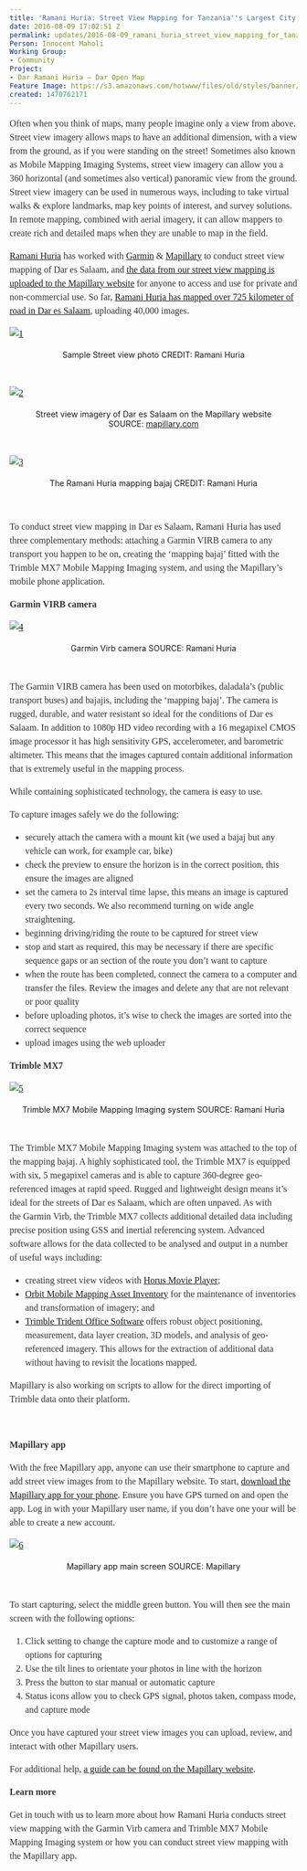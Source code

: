 ```yaml
---
title: 'Ramani Huria: Street View Mapping for Tanzania''s Largest City'
date: 2016-08-09 17:02:51 Z
permalink: updates/2016-08-09_ramani_huria_street_view_mapping_for_tanzania's_largest_city
Person: Innocent Maholi
Working Group:
- Community
Project:
- Dar Ramani Huria — Dar Open Map
Feature Image: https://s3.amazonaws.com/hotwww/files/old/styles/banner/public/20684152284_c282fe75f0_o.jpg
created: 1470762171
---
```


<p style="color: #333333; font-family: Georgia, 'Times New Roman', 'Bitstream Charter', Times, serif; font-size: 16px; font-style: normal; font-variant-ligatures: normal; font-variant-caps: normal; font-weight: normal; line-height: 24px;">Often when you think of maps, many people imagine only a view from above. Street view imagery allows maps to have an additional dimension, with a view from the ground, as if you were standing on the street! Sometimes also known as Mobile Mapping Imaging Systems, street view imagery can allow you a 360 horizontal (and sometimes also vertical) panoramic view from the ground. Street view imagery can be used in numerous ways, including to take virtual walks &amp; explore landmarks, map key points of interest, and survey solutions. In remote mapping, combined with aerial imagery, it can allow mappers to create rich and detailed maps when they are unable to map in the field.</p><p style="color: #333333; font-family: Georgia, 'Times New Roman', 'Bitstream Charter', Times, serif; font-size: 16px; font-style: normal; font-variant-ligatures: normal; font-variant-caps: normal; font-weight: normal; line-height: 24px;"><span style="font-weight: 400;"><a href="http://ramanihuria.org/">Ramani Huria</a> has worked with <a href="http://www.garmin.com/en-US/">Garmin</a> &amp; <a href="https://www.mapillary.com/">Mapillary</a> to conduct street view mapping&nbsp;of Dar es Salaam, and&nbsp;</span><a href="https://www.mapillary.com/map/search/-6.797657616930707/39.26227916574675/12">the data from our street view mapping is uploaded to the Mapillary website</a><span style="font-weight: 400;">&nbsp;for anyone to access and use for private and non-commercial use. So far,&nbsp;</span><a href="http://www.mapillary.com/profile/ramanihuria">Ramani Huria has mapped over 725 kilometer of road in Dar es Salaam</a><span style="font-weight: 400;">, uploading 40,000 images.</span></p><p style="color: #333333; font-family: Georgia, 'Times New Roman', 'Bitstream Charter', Times, serif; font-size: 16px; font-style: normal; font-variant-ligatures: normal; font-variant-caps: normal; font-weight: normal; line-height: 24px;"><a href="http://ramanihuria.org/wp-content/uploads/2016/08/1.jpg"><img class="aligncenter wp-image-1173 size-full" style="display: block; margin-left: auto; margin-right: auto;" src="http://ramanihuria.org/wp-content/uploads/2016/08/1.jpg" alt="1" style="width:677px;height:508px"></a></p><p style="text-align: center;"><span style="font-weight: 400;">Sample Street view photo</span>&nbsp;<span style="font-weight: 400;">CREDIT: Ramani Huria</span></p><p style="text-align: center;">&nbsp;</p><p style="color: #333333; font-family: Georgia, 'Times New Roman', 'Bitstream Charter', Times, serif; font-size: 16px; font-style: normal; font-variant-ligatures: normal; font-variant-caps: normal; font-weight: normal; line-height: 24px;"><a href="http://ramanihuria.org/wp-content/uploads/2016/08/2.jpg"><img class="wp-image-1174 size-full aligncenter" style="display: block; margin-left: auto; margin-right: auto;" src="http://ramanihuria.org/wp-content/uploads/2016/08/2.jpg" alt="2" style="width:734px;height:359px"></a></p><p style="text-align: center;"><span style="font-weight: 400;">Street view imagery of Dar es Salaam on the Mapillary website SOURCE:&nbsp;</span><a href="https://www.mapillary.com/app/user/ramanihuria?lat=-6.816634879348058&amp;lng=39.23677470981207&amp;z=11.354646929591091">mapillary.com</a></p><p style="text-align: center;">&nbsp;</p><p style="color: #333333; font-family: Georgia, 'Times New Roman', 'Bitstream Charter', Times, serif; font-size: 16px; font-style: normal; font-variant-ligatures: normal; font-variant-caps: normal; font-weight: normal; line-height: 24px;"><a href="http://ramanihuria.org/wp-content/uploads/2016/08/3.jpg"><img class="wp-image-1175 size-full aligncenter" style="display: block; margin-left: auto; margin-right: auto;" src="http://ramanihuria.org/wp-content/uploads/2016/08/3.jpg" alt="3" style="width:674px;height:337px"></a></p><p style="text-align: center;"><span style="font-weight: 400;">The Ramani Huria mapping bajaj CREDIT: Ramani Huria</span></p><p style="color: #333333; font-family: Georgia, 'Times New Roman', 'Bitstream Charter', Times, serif; font-size: 16px; font-style: normal; font-variant-ligatures: normal; font-variant-caps: normal; font-weight: normal; line-height: 24px;">&nbsp;</p><p style="color: #333333; font-family: Georgia, 'Times New Roman', 'Bitstream Charter', Times, serif; font-size: 16px; font-style: normal; font-variant-ligatures: normal; font-variant-caps: normal; font-weight: normal; line-height: 24px;"><span style="font-weight: 400;">To conduct street view mapping in Dar es Salaam, Ramani Huria has used three complementary methods: attaching a Garmin VIRB camera to any transport you happen to be on, creating the ‘mapping bajaj’ fitted with the Trimble MX7 Mobile Mapping Imaging system, and using the Mapillary’s mobile phone application.</span></p><p style="color: #333333; font-family: Georgia, 'Times New Roman', 'Bitstream Charter', Times, serif; font-size: 16px; font-style: normal; font-variant-ligatures: normal; font-variant-caps: normal; font-weight: normal; line-height: 24px;"><strong style="font-weight: bold !important;">Garmin VIRB camera</strong></p><p style="color: #333333; font-family: Georgia, 'Times New Roman', 'Bitstream Charter', Times, serif; font-size: 16px; font-style: normal; font-variant-ligatures: normal; font-variant-caps: normal; font-weight: normal; line-height: 24px;"><a href="http://ramanihuria.org/wp-content/uploads/2016/08/4.jpg"><img class="wp-image-1176 size-full aligncenter" style="display: block; margin-left: auto; margin-right: auto;" src="http://ramanihuria.org/wp-content/uploads/2016/08/4.jpg" alt="4" style="width:676px;height:477px"></a></p><p style="text-align: center;"><span style="font-weight: 400;">Garmin Virb camera SOURCE: Ramani Huria</span></p><p style="text-align: center;">&nbsp;</p><p style="color: #333333; font-family: Georgia, 'Times New Roman', 'Bitstream Charter', Times, serif; font-size: 16px; font-style: normal; font-variant-ligatures: normal; font-variant-caps: normal; font-weight: normal; line-height: 24px;"><span style="font-weight: 400;">The Garmin VIRB camera has been used on motorbikes, daladala’s (public transport buses) and bajajis, including the ‘mapping bajaj’. The camera is rugged, durable, and water resistant so ideal for the conditions of Dar es Salaam. In addition to 1080p HD video recording with a 16 megapixel CMOS image processor it has high sensitivity GPS, accelerometer, and barometric altimeter. This means that the images captured contain additional information that is extremely useful in the mapping process.</span></p><p style="color: #333333; font-family: Georgia, 'Times New Roman', 'Bitstream Charter', Times, serif; font-size: 16px; font-style: normal; font-variant-ligatures: normal; font-variant-caps: normal; font-weight: normal; line-height: 24px;"><span style="font-weight: 400;">While containing sophisticated technology, the camera is easy to use.</span></p><p style="color: #333333; font-family: Georgia, 'Times New Roman', 'Bitstream Charter', Times, serif; font-size: 16px; font-style: normal; font-variant-ligatures: normal; font-variant-caps: normal; font-weight: normal; line-height: 24px;"><span style="font-weight: 400;">To capture images safely we do the following:</span></p><ul style="color: #333333; font-family: Georgia, 'Times New Roman', 'Bitstream Charter', Times, serif; font-size: 16px; font-style: normal; font-variant-ligatures: normal; font-variant-caps: normal; font-weight: normal; line-height: 24px;"><li style="font-weight: 400;"><span style="font-weight: 400;">securely attach the camera with a mount kit (we used a bajaj but any vehicle can work, for example car, bike)</span></li><li style="font-weight: 400;"><span style="font-weight: 400;">check the preview to ensure the horizon is in the correct position, this ensure the images are aligned</span></li><li style="font-weight: 400;"><span style="font-weight: 400;">set the camera to 2s interval time lapse, this means an image is captured every two seconds. We also recommend turning on wide angle straightening.</span></li><li style="font-weight: 400;"><span style="font-weight: 400;">beginning driving/riding the route to be captured for street view</span></li><li style="font-weight: 400;"><span style="font-weight: 400;">stop and start as required, this may be necessary if there are specific sequence gaps or an section of the route you don’t want to capture</span></li><li style="font-weight: 400;"><span style="font-weight: 400;">when the route has been completed, connect the camera to a computer and transfer the files. Review the images and delete any that are not relevant or poor quality</span></li><li style="font-weight: 400;"><span style="font-weight: 400;">before uploading photos, it’s wise to check the images are sorted into the correct sequence</span></li><li style="font-weight: 400;"><span style="font-weight: 400;">upload images using the web uploader</span></li></ul><p style="color: #333333; font-family: Georgia, 'Times New Roman', 'Bitstream Charter', Times, serif; font-size: 16px; font-style: normal; font-variant-ligatures: normal; font-variant-caps: normal; font-weight: normal; line-height: 24px;"><strong style="font-weight: bold !important;">Trimble MX7</strong></p><p style="color: #333333; font-family: Georgia, 'Times New Roman', 'Bitstream Charter', Times, serif; font-size: 16px; font-style: normal; font-variant-ligatures: normal; font-variant-caps: normal; font-weight: normal; line-height: 24px;"><a href="http://ramanihuria.org/wp-content/uploads/2016/08/5.jpg"><img class="aligncenter wp-image-1177 " style="display: block; margin-left: auto; margin-right: auto;" src="http://ramanihuria.org/wp-content/uploads/2016/08/5.jpg" alt="5" style="width:370px;height:555px"></a></p><p style="text-align: center;"><span style="font-weight: 400;">Trimble MX7&nbsp;</span><span style="font-weight: 400;">Mobile Mapping Imaging system SOURCE: Ramani Huria</span></p><p style="text-align: center;">&nbsp;</p><p style="color: #333333; font-family: Georgia, 'Times New Roman', 'Bitstream Charter', Times, serif; font-size: 16px; font-style: normal; font-variant-ligatures: normal; font-variant-caps: normal; font-weight: normal; line-height: 24px;"><span style="font-weight: 400;">The</span><span style="font-weight: 400;">&nbsp;Trimble MX7&nbsp;</span><span style="font-weight: 400;">Mobile Mapping Imaging system was attached to the top of the mapping bajaj. A highly sophisticated tool, the Trimble MX7 is equipped with six, 5 megapixel cameras and is able to capture 360-degree geo-referenced images at rapid speed. Rugged and lightweight design means it’s ideal for the streets of Dar es Salaam, which are often unpaved. As with the&nbsp;</span><span style="font-weight: 400;">Garmin Virb, the Trimble MX7 collects additional detailed data including precise position using GSS and inertial referencing system. Advanced software allows for the data collected to be analysed and output in a number of useful ways including:</span></p><ul style="color: #333333; font-family: Georgia, 'Times New Roman', 'Bitstream Charter', Times, serif; font-size: 16px; font-style: normal; font-variant-ligatures: normal; font-variant-caps: normal; font-weight: normal; line-height: 24px;"><li style="font-weight: 400;"><span style="font-weight: 400;">creating street view videos with&nbsp;</span><a href="http://horus.nu/">Horus Movie Player</a><span style="font-weight: 400;">;</span></li><li style="font-weight: 400;"><a href="http://www.orbitgis.com/products/orbit-mobile-mapping-asset-inventory">Orbit Mobile Mapping Asset Inventory</a><span style="font-weight: 400;">&nbsp;for the maintenance of inventories and transformation of imagery; and</span></li><li style="font-weight: 400;"><a href="http://www.trimble.com/imaging/trident.aspx?tab=Trident_Imaging_Hub">Trimble Trident Office Software</a><span style="font-weight: 400;">&nbsp;offers robust object positioning, measurement, data layer creation, 3D models, and analysis of geo-referenced imagery. This allows for the extraction of additional data without having to revisit the locations mapped.</span></li></ul><p style="color: #333333; font-family: Georgia, 'Times New Roman', 'Bitstream Charter', Times, serif; font-size: 16px; font-style: normal; font-variant-ligatures: normal; font-variant-caps: normal; font-weight: normal; line-height: 24px;"><span style="font-weight: 400;">Mapillary is also working on scripts to allow for the direct importing of Trimble data onto their platform.</span></p><p style="color: #333333; font-family: Georgia, 'Times New Roman', 'Bitstream Charter', Times, serif; font-size: 16px; font-style: normal; font-variant-ligatures: normal; font-variant-caps: normal; font-weight: normal; line-height: 24px;">&nbsp;</p><p style="color: #333333; font-family: Georgia, 'Times New Roman', 'Bitstream Charter', Times, serif; font-size: 16px; font-style: normal; font-variant-ligatures: normal; font-variant-caps: normal; font-weight: normal; line-height: 24px;"><strong style="font-weight: bold !important;">Mapillary app</strong></p><p style="color: #333333; font-family: Georgia, 'Times New Roman', 'Bitstream Charter', Times, serif; font-size: 16px; font-style: normal; font-variant-ligatures: normal; font-variant-caps: normal; font-weight: normal; line-height: 24px;"><span style="font-weight: 400;">With the free Mapillary app, anyone can use their smartphone to capture and add street view images from to the Mapillary website. To start,&nbsp;</span><a href="https://www.mapillary.com/using.html">download the Mapillary app for your phone</a><span style="font-weight: 400;">. Ensure you have GPS turned on and open the app. Log in with your Mapillary user name, if you don’t have one your will be able to create a new account.</span></p><p style="color: #333333; font-family: Georgia, 'Times New Roman', 'Bitstream Charter', Times, serif; font-size: 16px; font-style: normal; font-variant-ligatures: normal; font-variant-caps: normal; font-weight: normal; line-height: 24px;"><a href="http://ramanihuria.org/wp-content/uploads/2016/08/6.jpg"><img class="wp-image-1178 size-full aligncenter" style="display: block; margin-left: auto; margin-right: auto;" src="http://ramanihuria.org/wp-content/uploads/2016/08/6.jpg" alt="6" style="width:752px;height:423px"></a></p><p style="text-align: center;"><span style="font-weight: 400;">Mapillary app main screen SOURCE: Mapillary</span></p><p style="text-align: center;">&nbsp;</p><p style="color: #333333; font-family: Georgia, 'Times New Roman', 'Bitstream Charter', Times, serif; font-size: 16px; font-style: normal; font-variant-ligatures: normal; font-variant-caps: normal; font-weight: normal; line-height: 24px;"><span style="font-weight: 400;">To start capturing, select the middle green button. You will then see the main screen with the following options:</span></p><ol style="color: #333333; font-family: Georgia, 'Times New Roman', 'Bitstream Charter', Times, serif; font-size: 16px; font-style: normal; font-variant-ligatures: normal; font-variant-caps: normal; font-weight: normal; line-height: 24px;"><li style="font-weight: 400;"><span style="font-weight: 400;">Click setting to change the capture mode and to customize a range of options for capturing</span></li><li style="font-weight: 400;"><span style="font-weight: 400;">Use the tilt lines to orientate your photos in line with the horizon</span></li><li style="font-weight: 400;"><span style="font-weight: 400;">Press the button to star manual or automatic capture</span></li><li style="font-weight: 400;"><span style="font-weight: 400;">Status icons allow you to check GPS signal, photos taken, compass mode, and capture mode</span></li></ol><p style="color: #333333; font-family: Georgia, 'Times New Roman', 'Bitstream Charter', Times, serif; font-size: 16px; font-style: normal; font-variant-ligatures: normal; font-variant-caps: normal; font-weight: normal; line-height: 24px;"><span style="font-weight: 400;">Once you have captured your street view images you can upload, review, and interact with other Mapillary users.</span></p><p style="color: #333333; font-family: Georgia, 'Times New Roman', 'Bitstream Charter', Times, serif; font-size: 16px; font-style: normal; font-variant-ligatures: normal; font-variant-caps: normal; font-weight: normal; line-height: 24px;"><span style="font-weight: 400;">For additional help,&nbsp;</span><a href="https://www.mapillary.com/map/help">a guide can be found on the Mapillary website</a><span style="font-weight: 400;">.</span></p><p style="color: #333333; font-family: Georgia, 'Times New Roman', 'Bitstream Charter', Times, serif; font-size: 16px; font-style: normal; font-variant-ligatures: normal; font-variant-caps: normal; font-weight: normal; line-height: 24px;"><strong style="font-weight: bold !important;">Learn more</strong></p><p style="color: #333333; font-family: Georgia, 'Times New Roman', 'Bitstream Charter', Times, serif; font-size: 16px; font-style: normal; font-variant-ligatures: normal; font-variant-caps: normal; font-weight: normal; line-height: 24px;"><span style="font-weight: 400;">Get in touch with us to learn more about how Ramani Huria conducts street view mapping with the&nbsp;</span><span style="font-weight: 400;">Garmin Virb camera and Trimble MX7 Mobile Mapping Imaging system or how you can conduct street view mapping with the Mapillary app.</span></p>
